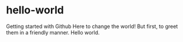 # hello-world
Getting started with Github
Here to change the world! But first, to greet them in a friendly manner. Hello world. 
